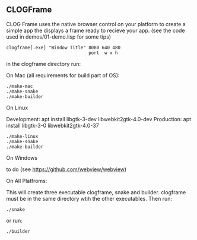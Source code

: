 ## CLOGFrame

CLOG Frame uses the native browser control on your platform to create
a simple app the displays a frame ready to recieve your app. (see
the code used in demos/01-demo.lisp for some tips)

```
clogframe[.exe] "Window Title" 8080 640 480
                               port  w x h
```

in the clogframe directory run:


On Mac (all requirements for build part of OS):
```
./make-mac
./make-snake
./make-builder
```
On Linux

Development: apt install libgtk-3-dev libwebkit2gtk-4.0-dev
Production: apt install libgtk-3-0 libwebkit2gtk-4.0-37
```
./make-linux
./make-snake
./make-builder
```
On Windows

to do (see https://github.com/webview/webview)

On All Platfroms:

This will create three executable clogframe, snake and builder. clogframe
must be in the same directory wtih the other executables. Then
run:
```
./snake
```
or
run:
```
./builder
```

